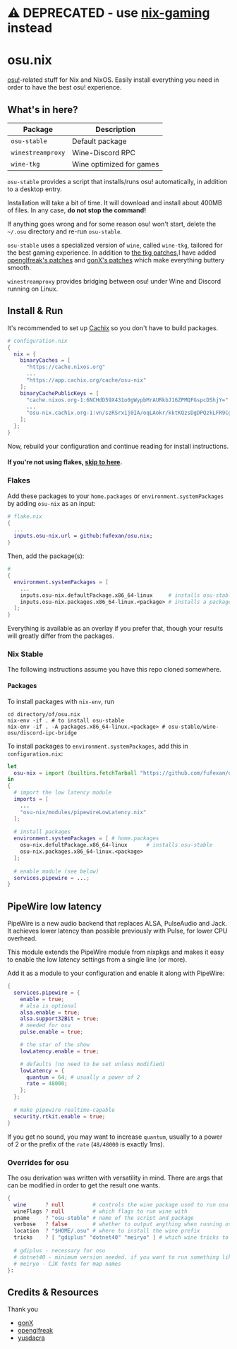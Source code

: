# ⚠️  DEPRECATED - use [nix-gaming](https://github.com/fufexan/nix-gaming) instead

# osu.nix

[osu!](https://osu.ppy.sh)-related stuff for Nix and NixOS. Easily install
everything you need in order to have the best osu! experience.

## What's in here?

Package              | Description
---------------------|---
`osu-stable`         | Default package
`winestreamproxy`    | Wine-Discord RPC
`wine-tkg`           | Wine optimized for games

`osu-stable` provides a script that installs/runs osu! automatically, in
addition to a desktop entry.

Installation will take a bit of time. It will download and install about 400MB
of files. In any case, **do not stop the command!**

If anything goes wrong and for some reason osu! won't start, delete the `~/.osu`
directory and re-run `osu-stable`.

`osu-stable` uses a specialized version of `wine`, called `wine-tkg`, tailored
for the best gaming experience. In addition to
[the tkg patches](https://github.com/Frogging-Family/wine-tkg-git),I have added
[openglfreak's patches](https://github.com/openglfreak/wine-tkg-userpatches) and
[gonX's patches](https://drive.google.com/drive/folders/17MVlyXixv7uS3JW4B-H8oS4qgLn7eBw5)
which make everything buttery smooth.

`winestreamproxy` provides bridging between osu! under Wine and Discord running
on Linux.

## Install & Run

It's recommended to set up [Cachix](#cachix) so you don't have to build packages.
```nix
# configuration.nix
{
  nix = {
    binaryCaches = [
      "https://cache.nixos.org"
      ...
      "https://app.cachix.org/cache/osu-nix"
    ];
    binaryCachePublicKeys = [
      "cache.nixos.org-1:6NCHdD59X431o0gWypbMrAURkbJ16ZPMQFGspcDShjY="
      ...
      "osu-nix.cachix.org-1:vn/szRSrx1j0IA/oqLAokr/kktKQzsDgDPQzkLFR9Cg="
    ];
  };
}
```
Now, rebuild your configuration and continue reading for install instructions.

#### If you're not using flakes, [skip to here](#nix-stable).

### Flakes

Add these packages to your `home.packages` or `environment.systemPackages` by
adding `osu-nix` as an input:
```nix
# flake.nix
{
  ...
  inputs.osu-nix.url = github:fufexan/osu.nix;
}
```

Then, add the package(s):
```nix
#
{
  environment.systemPackages = [
    ...
    inputs.osu-nix.defaultPackage.x86_64-linux     # installs osu-stable
    inputs.osu-nix.packages.x86_64-linux.<package> # installs a package
  ];
}
```
Everything is available as an overlay if you prefer that, though your results
will greatly differ from the packages.

### Nix Stable

The following instructions assume you have this repo cloned somewhere.

#### Packages

To install packages with `nix-env`, run
```
cd directory/of/osu.nix
nix-env -if . # to install osu-stable
nix-env -if . -A packages.x86_64-linux.<package> # osu-stable/wine-osu/discord-ipc-bridge
```

To install packages to `environment.systemPackages`, add this in `configuration.nix`:
```nix
let
  osu-nix = import (builtins.fetchTarball "https://github.com/fufexan/osu.nix/archive/master.tar.gz");
in
{
  # import the low latency module
  imports = [
    ...
    "osu-nix/modules/pipewireLowLatency.nix"
  ];
  
  # install packages
  environment.systemPackages = [ # home.packages
    osu-nix.defultPackage.x86_64-linux      # installs osu-stable
    osu-nix.packages.x86_64-linux.<package>
  ];
  
  # enable module (see below)
  services.pipewire = ...;
}
```

## PipeWire low latency

PipeWire is a new audio backend that replaces ALSA, PulseAudio and Jack. It
achieves lower latency than possible previously with Pulse, for lower CPU
overhead.

This module extends the PipeWire module from nixpkgs and makes it easy to
enable the low latency settings from a single line (or more).

Add it as a module to your configuration and enable it along with PipeWire:
```nix
{
  services.pipewire = {
    enable = true;
    # alsa is optional
    alsa.enable = true;
    alsa.support32Bit = true;
    # needed for osu
    pulse.enable = true;

    # the star of the show
    lowLatency.enable = true;

    # defaults (no need to be set unless modified)
    lowLatency = {
      quantum = 64; # usually a power of 2
      rate = 48000;
    };
  };
  
  # make pipewire realtime-capable
  security.rtkit.enable = true;
}
```

If you get no sound, you may want to increase `quantum`, usually to a power of
2 or the prefix of the `rate` (`48/48000` is exactly 1ms).

### Overrides for osu

The osu derivation was written with versatility in mind. There are args that can be modified in order to get the result one wants.
```nix
{
  wine      ? null         # controls the wine package used to run osu
  wineFlags ? null         # which flags to run wine with
  pname     ? "osu-stable" # name of the script and package
  verbose   ? false        # whether to output anything when running osu (verbose by default for the install process)
  location  ? "$HOME/.osu" # where to install the wine prefix
  tricks    ? [ "gdiplus" "dotnet40" "meiryo" ] # which wine tricks to install
  
  # gdiplus - necessary for osu
  # dotnet40 - minimum version needed. if you want to run something like gosumemory, you should use dotnet45, though you'll be on your own
  # meiryo - CJK fonts for map names
}:
```

## Credits & Resources
 
Thank you
- [gonX](https://github.com/gonX)
- [openglfreak](https://github.com/openglfreak)
- [yusdacra](https://github.com/yusdacra)

